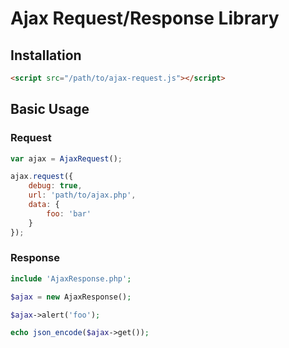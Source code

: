 Ajax Request/Response Library
====

## Installation
```html
<script src="/path/to/ajax-request.js"></script>
```

## Basic Usage
### Request
```javascript
var ajax = AjaxRequest();

ajax.request({
	debug: true,
	url: 'path/to/ajax.php',
	data: {
		foo: 'bar'
	}
});
```

### Response
```php
include 'AjaxResponse.php';

$ajax = new AjaxResponse();

$ajax->alert('foo');

echo json_encode($ajax->get());
```